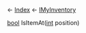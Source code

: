 ← [Index](Api-Index) ← [IMyInventory](VRage.Game.ModAPI.Ingame.IMyInventory)

[bool](System.Boolean) IsItemAt([int](System.Int32) position)

